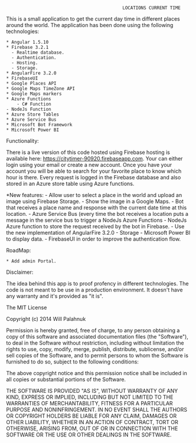                                                 LOCATIONS CURRENT TIME

This is a small application to get the current day time in different places around the world. The application has been
done using the following technologies:

    * Angular 1.5.10
    * Firebase 3.2.1
      - Realtime database.
      - Authentication.
      - Hosting.
	  - Storage.
    * AngularFire 3.2.0
	* FirebaseUI
    * Google Places API
    * Google Maps TimeZone API
	* Google Maps markers
    * Azure Functions
    	- C# Function
	- NodeJs Function
    * Azure Store Tables
    * Azure Service Bus
    * Microsoft Bot Framework
	* Microsoft Power BI
    
Functionality:

There is a live version of this code hosted using Firebase hosting is available here: https://citytimer-90920.firebaseapp.com. 
Your can either login using your email or create a new account. Once you have your account you will be able to search for your favorite
place to know which hour is there. Every request is logged in the Firebase database and also stored in an Azure store table using Azure
functions.

*New features:
	- Allow user to select a place in the world and upload an image using Firebase Storage.
	- Show the image in a Google Maps.
	- Bot that receives a place name and response with the current date time at this location.
	- Azure Service Bus (every time the bot receives a location puts a message in the service bus to trigger a NodeJs Azure Functions
	- NodeJs Azure function to store the request received by the bot in Firebase.
	- Use the new implementation of AngularFire 3.2.0 - Storage
	- Microsoft Power BI to display data.
	- FirebaseUI in order to improve the authentication flow.

RoadMap:

    * Add admin Portal.

Disclaimer:

The idea behind this app is to proof profency in different technologies. The code is not meant to be use in a production
environment. It doesn't have any warranty and it's provided as "it is".

The MIT License

Copyright (c) 2014 Will Palahnuk

Permission is hereby granted, free of charge, to any person obtaining a copy
of this software and associated documentation files (the "Software"), to deal
in the Software without restriction, including without limitation the rights
to use, copy, modify, merge, publish, distribute, sublicense, and/or sell
copies of the Software, and to permit persons to whom the Software is
furnished to do so, subject to the following conditions:

The above copyright notice and this permission notice shall be included in
all copies or substantial portions of the Software.

THE SOFTWARE IS PROVIDED "AS IS", WITHOUT WARRANTY OF ANY KIND, EXPRESS OR
IMPLIED, INCLUDING BUT NOT LIMITED TO THE WARRANTIES OF MERCHANTABILITY,
FITNESS FOR A PARTICULAR PURPOSE AND NONINFRINGEMENT. IN NO EVENT SHALL THE
AUTHORS OR COPYRIGHT HOLDERS BE LIABLE FOR ANY CLAIM, DAMAGES OR OTHER
LIABILITY, WHETHER IN AN ACTION OF CONTRACT, TORT OR OTHERWISE, ARISING FROM,
OUT OF OR IN CONNECTION WITH THE SOFTWARE OR THE USE OR OTHER DEALINGS IN
THE SOFTWARE.
